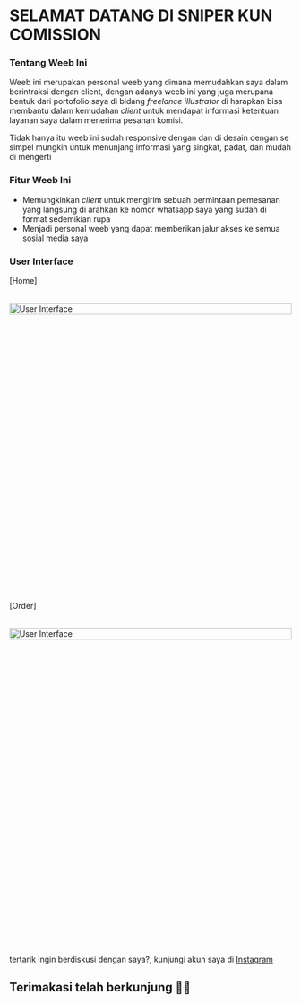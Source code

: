 <h1>SELAMAT DATANG DI SNIPER KUN COMISSION</h1>
<h3>Tentang Weeb Ini</h3>
<p>Weeb ini merupakan personal weeb yang dimana memudahkan saya dalam berintraksi dengan client, dengan adanya weeb ini yang juga merupana bentuk dari portofolio saya di bidang <i>freelance illustrator</i> di harapkan bisa membantu dalam kemudahan <i>client</i> untuk mendapat informasi ketentuan layanan saya dalam menerima pesanan komisi.</p>
<p>Tidak hanya itu weeb ini sudah responsive dengan dan di desain dengan se simpel mungkin untuk menunjang informasi yang singkat, padat, dan mudah di mengerti</p>
<h3>Fitur Weeb Ini</h3>
<ul>
  <li>Memungkinkan <i>client</i> untuk mengirim sebuah permintaan pemesanan yang langsung di arahkan ke nomor whatsapp saya yang sudah di format sedemikian rupa</li>
  <li>Menjadi personal weeb yang dapat memberikan jalur akses ke semua sosial media saya</li>
</ul>
<h3>User Interface</h3>
<p>[Home]</p>
<br>
<div style="width: 100%; height: 500px; overflow: auto; position: relative;">
  <div style="position: absolute; top: 0; left: 0; width: 100%;">
    <img src="https://firebasestorage.googleapis.com/v0/b/image-produk-medaran.appspot.com/o/ui%20weeb%20comission%2Fsniper.png?alt=media&token=16ef3352-a710-42e8-a4e6-f79dcb10bc26" alt="User Interface" style="width: 100%;">
  </div>
</div>
<br>
<p>[Order]</p>
<br>
<div style="width: 100%; height: 500px; overflow: auto; position: relative;">
  <div style="position: absolute; top: 0; left: 0; width: 100%;">
    <img src="https://firebasestorage.googleapis.com/v0/b/image-produk-medaran.appspot.com/o/ui%20weeb%20comission%2Forder.png?alt=media&token=60d36dc9-6fb5-428c-8216-4b4cba001619" alt="User Interface" style="width: 100%;">
  </div>
</div>
<br>
<br>
<br>
<br>
<p>tertarik ingin berdiskusi dengan saya?, kunjungi akun saya di <a href="https://www.instagram.com/sniper_kun/" target="_blank">Instagram</a></p>
<h2>Terimakasi telah berkunjung 🙏😊</h2>
